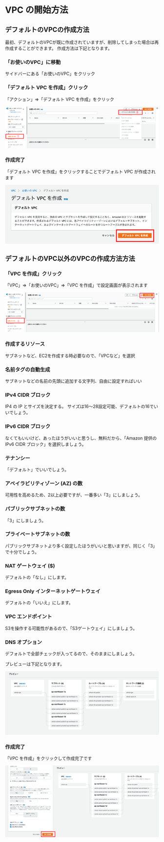 ---
---

# VPC の開始方法

## デフォルトのVPCの作成方法
最初、デフォルトのVPCが既に作成されていますが、削除してしまった場合は再作成することができます。
作成方法は下記となります。

### 「お使いのVPC」に移動
サイドバーにある「お使いのVPC」をクリック

### 「デフォルト VPC を作成」クリック
「アクション」⇒「デフォルト VPC を作成」をクリック

![デフォルトVPCを作成](./img/new-default-vpc.png)

### 作成完了
「デフォルト VPC を作成」をクリックすることでデフォルト VPC が作成されます

![デフォルトVPCを作成](./img/new-default-vpc2.png)

## デフォルトのVPC以外のVPCの作成方法方法
### 「VPC を作成」クリック
「VPC」⇒「お使いのVPC」⇒「VPC を作成」で設定画面が表示されます

![VPCを作成](./img/new-vpc.png)

### 作成するリソース
サブネットなど、EC2を作成する時必要なので、「VPCなど」を選択

### 名前タグの自動生成  
サブネットなどの名前の先頭に追加する文字列、自由に設定すればいい

### IPv4 CIDR ブロック  
IP4 の IP とサイズを決定する。
サイズは16〜28設定可能、デフォルトの16でいいでしょう。

### IPv6 CIDR ブロック
なくてもいいけど、あったほうがいいと思うし、無料だから、「Amazon 提供の IPv6 CIDR ブロック」を選択しましょう。

### テナンシー
「デフォルト」でいいでしょう。  

### アベイラビリティゾーン (AZ) の数  
可用性を高めるため、2以上必要ですが、一番多い「3」にしましょう。

### パブリックサブネットの数
「3」にしましょう。

### プライベートサブネットの数  
パブリックサブネットより多く設定したほうがいいと思いますが、同じく「3」で十分でしょう。

### NAT ゲートウェイ ($)
デフォルトの「なし」にします。

### Egress Only インターネットゲートウェイ
デフォルトの「いいえ」にします。

### VPC エンドポイント  
S3を操作する可能性があるので、「S3ゲートウェイ」にしましょう。

### DNS オプション  
デフォルトで全部チェックが入ってるので、そのままにしましょう。

プレビューは下記となります。

![プレビュー](./img/new-vpc-preview.png)

### 作成完了
「VPC を作成」をクリックして作成完了です

![VPC を作成](./img/new-vpc2.png)
